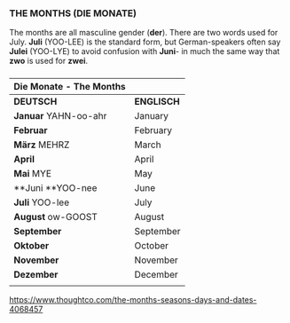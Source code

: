 ### THE MONTHS (DIE MONATE)

The months are all masculine gender (**der**). There are two words used for July. **Juli** (YOO-LEE) is the standard form, but German-speakers often say **Julei** (YOO-LYE) to avoid confusion with **Juni**- in much the same way that **zwo** is used for **zwei**.

###  

| **Die Monate** - The Months |              |
| --------------------------- | ------------ |
| **DEUTSCH**                 | **ENGLISCH** |
| **Januar** YAHN-oo-ahr      | January      |
| **Februar**                 | February     |
| **März** MEHRZ              | March        |
| **April**                   | April        |
| **Mai** MYE                 | May          |
| **Juni **YOO-nee            | June         |
| **Juli** YOO-lee            | July         |
| **August** ow-GOOST         | August       |
| **September**               | September    |
| **Oktober**                 | October      |
| **November**                | November     |
| **Dezember**                | December     |
|                             |              |





https://www.thoughtco.com/the-months-seasons-days-and-dates-4068457